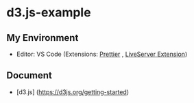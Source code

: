 # d3.js-example
## My Environment
- Editor: VS Code (Extensions: [Prettier](https://marketplace.visualstudio.com/items?itemName=esbenp.prettier-vscode) , [LiveServer Extension](https://marketplace.visualstudio.com/items?itemName=ritwickdey.LiveServer))

## Document
- [d3.js] (https://d3js.org/getting-started)
   
